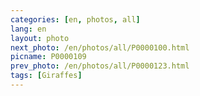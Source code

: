 ```yaml
---
categories: [en, photos, all]
lang: en
layout: photo
next_photo: /en/photos/all/P0000100.html
picname: P0000109
prev_photo: /en/photos/all/P0000123.html
tags: [Giraffes]
---
```

